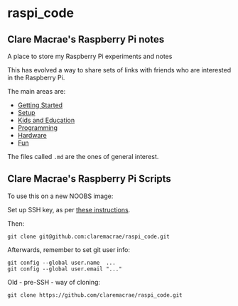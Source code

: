 raspi_code
==========

## Clare Macrae's Raspberry Pi notes


A place to store my Raspberry Pi experiments and notes

This has evolved a way to share sets of links with friends who are interested in the Raspberry Pi.

The main areas are:

* [Getting Started](getting_started/)
* [Setup](setup/) 
* [Kids and Education](kids_and_education/)
* [Programming](programming/)
* [Hardware](hardware/)
* [Fun](fun/)

The files called `.md` are the ones of general interest.

## Clare Macrae's Raspberry Pi Scripts

To use this on a new NOOBS image:

Set up SSH key, as per [these instructions](https://help.github.com/articles/generating-ssh-keys).

Then:

    git clone git@github.com:claremacrae/raspi_code.git

Afterwards, remember to set git user info:

    git config --global user.name  ...
    git config --global user.email "..."

Old - pre-SSH - way of cloning:

    git clone https://github.com/claremacrae/raspi_code.git

